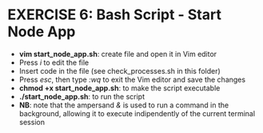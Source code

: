 # EXERCISE 6: Bash Script - Start Node App

- __vim start_node_app.sh__: create file and open it in Vim editor
- Press _i_ to edit the file
- Insert code in the file (see check_processes.sh in this folder)
- Press _esc_, then type _:wq_ to exit the Vim editor and save the changes
- __chmod +x start_node_app.sh__: to make the script executable
- __./start_node_app.sh__: to run the script
- __NB__: note that the ampersand _&_ is used to run a command in the background, allowing it to execute indipendently of the current terminal session
